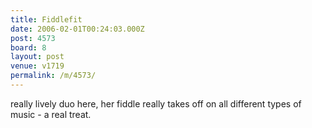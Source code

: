 ```yaml
---
title: Fiddlefit
date: 2006-02-01T00:24:03.000Z
post: 4573
board: 8
layout: post
venue: v1719
permalink: /m/4573/
---
```

really lively duo here, her fiddle really takes off on all different types of music - a real treat.
